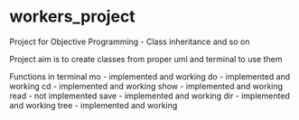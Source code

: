 # workers_project
Project for Objective Programming - Class inheritance and so on

Project aim is to create classes from proper uml and terminal to use them

Functions in terminal
mo - implemented and working
do - implemented and working
cd - implemented and working
show - implemented and working
read - not implemented
save - implemented and working
dir - implemented and working
tree - implemented and working

